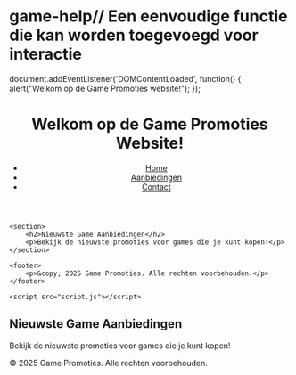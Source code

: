 # game-help// Een eenvoudige functie die kan worden toegevoegd voor interactie
document.addEventListener('DOMContentLoaded', function() {
    alert("Welkom op de Game Promoties website!");
});
<!DOCTYPE html>
<html lang="en">
<head>
    <meta charset="UTF-8">
    <meta name="viewport" content="width=device-width, initial-scale=1.0">
    <title>Game Promoties</title>
    <link rel="stylesheet" href="style.css">
</head>
<body>
    <header>
        <h1>Welkom op de Game Promoties Website!</h1>
        <nav>
            <ul>
                <li><a href="#">Home</a></li>
                <li><a href="#">Aanbiedingen</a></li>
                <li><a href="#">Contact</a></li>
            </ul>
        </nav>
    </header>

    <section>
        <h2>Nieuwste Game Aanbiedingen</h2>
        <p>Bekijk de nieuwste promoties voor games die je kunt kopen!</p>
    </section>

    <footer>
        <p>&copy; 2025 Game Promoties. Alle rechten voorbehouden.</p>
    </footer>

    <script src="script.js"></script>
</body>
</html>
<section>
    <h2>Nieuwste Game Aanbiedingen</h2>
    <p>Bekijk de nieuwste promoties voor games die je kunt kopen!</p>
</section>

<footer>
    <p>&copy; 2025 Game Promoties. Alle rechten voorbehouden.</p>
</footer>

<script src="script.js"></script>

